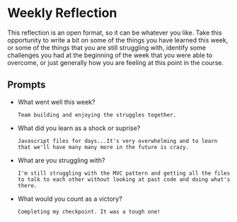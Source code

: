 # Weekly Reflection
This reflection is an open format, so it can be whatever you like. Take this opportunity to write a bit on some of the things you have learned this week, or some of the things that you are still struggling with, identify some challenges you had at the beginning of the week that you were able to overcome, or just generally how you are feeling at this point in the course.

## Prompts
- What went well this week?

      Team building and enjoying the struggles together.

- What did you learn as a shock or suprise?

      Javascript files for days...It's very overwhelming and to learn that we'll have many many more in the future is crazy.

- What are you struggling with?

      I'm still struggling with the MVC pattern and getting all the files to talk to each other without looking at past code and doing what's there. 

- What would you count as a victory?

      Completing my checkpoint. It was a tough one! 